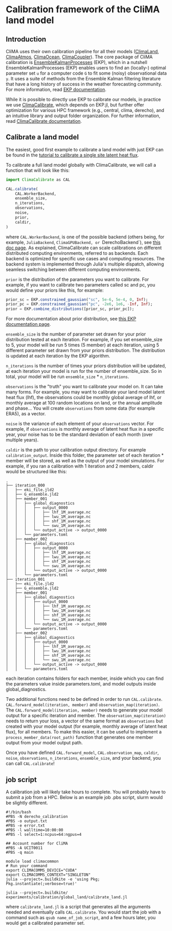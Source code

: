 # Calibration framework of the CliMA land model

## Introduction

CliMA uses their own calibration pipeline for all their models ([ClimaLand](https://github.com/CliMA/ClimaLand.jl), [ClimaAtmos](https://github.com/CliMA/ClimaAtmos.jl), [ClimaOcean](https://github.com/CliMA/ClimaOcean.jl), [ClimaCoupler](https://github.com/CliMA/ClimaCoupler.jl)).
The core package of CliMA calibration is [EnsembleKalmanProcesses](https://github.com/CliMA/EnsembleKalmanProcesses.jl) (EKP),
which in a nutshell EnsembleKalmanProcesses (EKP) enables users to find an (locally-) optimal parameter set `u` for a computer code `G`
to fit some (noisy) observational data `y`.
It uses a suite of methods from the Ensemble Kalman filtering literature that have a long history of success in the weather forecasting community.
For more information, read [EKP documentation](https://clima.github.io/EnsembleKalmanProcesses.jl/dev/).

While it is possible to directly use EKP to calibrate our models, in practice we use [ClimaCalibrate](https://github.com/CliMA/ClimaCalibrate.jl),
which depends on EKP.jl, but further offer optimization for various HPC framework (e.g., central, clima, derecho), and an intuitive library and
output folder organization. For further information, read [ClimaCalibrate documentation](https://clima.github.io/ClimaCalibrate.jl/dev/).

## Calibrate a land model

The easiest, good first example to calibrate a land model with just EKP can be found in the
[tutorial to calibrate a single site latent heat flux](https://clima.github.io/ClimaLand.jl/stable/generated/calibration/minimal_working_example_obs/).

To calibrate a full land model globally with ClimaCalibrate, we will call a function that will look like this:
```julia
import ClimaCalibrate as CAL

CAL.calibrate(
    CAL.WorkerBackend,
    ensemble_size,
    n_iterations,
    observations,
    noise,
    prior,
    caldir,
)
```
where `CAL.WorkerBackend`, is one of the possible backend (others being, for example, `JuliaBackend`, `ClimaGPUBackend, or `DerechoBackend`),
see [this doc page](https://clima.github.io/ClimaCalibrate.jl/dev/backends/).
As explained, ClimaCalibrate can scale calibrations on different distributed computing environments, referred to as backends.
Each backend is optimized for specific use cases and computing resources. The backend system is implemented through Julia's multiple dispatch,
allowing seamless switching between different computing environments.

`prior` is the distribution of the parameters you want to calibrate. For example, if you want to calibrate two parameters called sc and pc,
you would define your priors like this, for example:
```julia
prior_sc = EKP.constrained_gaussian("sc", 5e-6, 5e-4, 0, Inf);
prior_pc = EKP.constrained_gaussian("pc", -2e6, 1e6, -Inf, Inf);
prior = EKP.combine_distributions([prior_sc, prior_pc]);
```
For more documentation about prior distribution, see [this EKP documentation page](https://clima.github.io/EnsembleKalmanProcesses.jl/dev/parameter_distributions/).

`ensemble_size` is the number of parameter set drawn for your prior distribution tested at each iteration. For example, if you set ensemble_size to 5,
your model will be run 5 times (5 member) at each iteration, using 5 different parameter set drawn from your priors distribution. The distribution is
updated at each iteration by the EKP algorithm.

`n_iterations` is the number of times your priors distribution will be updated, at each iteration your model is run for the number of ensemble\_size.
So in total, your model will be run `ensemble_size` * `n_iterations`.

`observations` is the "truth" you want to calibrate your model on. It can take many forms.
For example, you may want to calibrate your land model latent heat flux (lhf), the
observations could be monthly global average of lhf, or monthly average at 100 random locations on land, or the annual amplitude and phase...
You will create `observations` from some data (for example ERA5), as a vector.

`noise` is the variance of each element of your `observations` vector. For example, if `observations` is monthly average of latent heat flux in a specific year,
your noise has to be the standard deviation of each month (over multiple years).

`caldir` is the path to your calibration output directory. For example `calibration_output`. Inside this folder, the parameter set of each iteration * member will
be stored, as well as the output of your model simulations. For example, if you ran a calibration with 1 iteration and 2 members, caldir would be structured
like this:

```
.
├── iteration_000
│   ├── eki_file.jld2
│   ├── G_ensemble.jld2
│   ├── member_001
│   │   ├── global_diagnostics
│   │   │   ├── output_0000
│   │   │   │   ├── lhf_1M_average.nc
│   │   │   │   ├── lwu_1M_average.nc
│   │   │   │   ├── shf_1M_average.nc
│   │   │   │   └── swu_1M_average.nc
│   │   │   └── output_active -> output_0000
│   │   └── parameters.toml
│   ├── member_002
│   │   ├── global_diagnostics
│   │   │   ├── output_0000
│   │   │   │   ├── lhf_1M_average.nc
│   │   │   │   ├── lwu_1M_average.nc
│   │   │   │   ├── shf_1M_average.nc
│   │   │   │   └── swu_1M_average.nc
│   │   │   └── output_active -> output_0000
│   │   └── parameters.toml
├── iteration_001
│   ├── eki_file.jld2
│   ├── G_ensemble.jld2
│   ├── member_001
│   │   ├── global_diagnostics
│   │   │   ├── output_0000
│   │   │   │   ├── lhf_1M_average.nc
│   │   │   │   ├── lwu_1M_average.nc
│   │   │   │   ├── shf_1M_average.nc
│   │   │   │   └── swu_1M_average.nc
│   │   │   └── output_active -> output_0000
│   │   └── parameters.toml
│   ├── member_002
│   │   ├── global_diagnostics
│   │   │   ├── output_0000
│   │   │   │   ├── lhf_1M_average.nc
│   │   │   │   ├── lwu_1M_average.nc
│   │   │   │   ├── shf_1M_average.nc
│   │   │   │   └── swu_1M_average.nc
│   │   │   └── output_active -> output_0000
│   │   └── parameters.toml
```
each iteration contains folders for each member, inside which you can find the parameters value inside parameters.toml,
and model outputs inside global_diagnostics.

Two additional functions need to be defined in order to run `CAL.calibrate`. `CAL.forward_model(iteration, member)` and `observation_map(iteration)`.
The `CAL.forward_model(iteration, member)` needs to generate your model output for a specific iteration and member. The `observation_map(iteration)`
needs to return your loss, a vector of the same format as `observations` but created with your model output (for example, monthly average of latent heat flux),
for all members. To make this easier, it can be useful to implement a `process_member_data(root_path)` function that generates one member output from your
model output path.

Once you have defined `CAL.forward_model`, `CAL.observation_map`, `caldir`, `noise`, `observations`, `n_iterations`, `ensemble_size`, and your backend, you can
call `CAL.calibrate`!

## job script

A calibration job will likely take hours to complete. You will probably have to submit a job from a HPC.
Below is an example job .pbs script, slurm would be slightly different.

```
#!/bin/bash
#PBS -N derecho_calibration
#PBS -o output.txt
#PBS -e error.txt
#PBS -l walltime=10:00:00
#PBS -l select=1:ncpus=64:ngpus=4

## Account number for CliMA
#PBS -A UCIT0011
#PBS -q main

module load climacommon
# Run your command
export CLIMACOMMS_DEVICE="CUDA"
export CLIMACOMMS_CONTEXT="SINGLETON"
julia --project=.buildkite -e 'using Pkg; Pkg.instantiate(;verbose=true)'

julia --project=.buildkite/ experiments/calibration/global_land/calibrate_land.jl
```

where `calibrate_land.jl` is a script that generates all the arguments needed and eventually calls `CAL.calibrate`.
You would start the job with a command such as `qsub name_of_job_script`, and a few hours later, you would get a calibrated parameter set.

